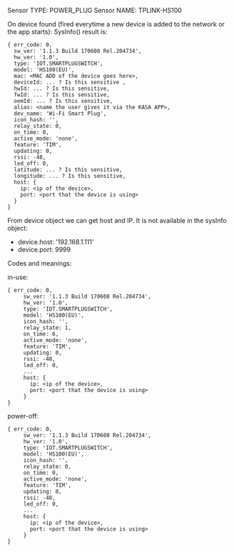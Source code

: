 Sensor TYPE: POWER_PLUG
Sensor NAME: TPLINK-HS100

On device found (fired everytime a new device is added to the network or the app starts):
SysInfo() result is:
```
{ err_code: 0,
  sw_ver: '1.1.3 Build 170608 Rel.204734',
  hw_ver: '1.0',
  type: 'IOT.SMARTPLUGSWITCH',
  model: 'HS100(EU)',
  mac: <MAC ADD of the device goes here>,
  deviceId: ... ? Is this sensitive ,
  hwId: ... ? Is this sensitive,
  fwId: ... ? Is this sensitive,
  oemId: ... ? Is this sensitive,
  alias: <name the user gives it via the KASA APP>,
  dev_name: 'Wi-Fi Smart Plug',
  icon_hash: '',
  relay_state: 0,
  on_time: 0,
  active_mode: 'none',
  feature: 'TIM',
  updating: 0,
  rssi: -48,
  led_off: 0,
  latitude: ... ? Is this sensitive,
  longitude: ... ? Is this sensitive,
  host: {
    ip: <ip of the device>,
    port: <port that the device is using>
  }
}
```

From device object we can get host and IP. It is not available in the sysInfo object:
* device.host: '192.168.1.111'
* device.port: 9999


Codes and meanings:

in-use:
```
{ err_code: 0,
     sw_ver: '1.1.3 Build 170608 Rel.204734',
     hw_ver: '1.0',
     type: 'IOT.SMARTPLUGSWITCH',
     model: 'HS100(EU)',
     icon_hash: '',
     relay_state: 1,
     on_time: 6,
     active_mode: 'none',
     feature: 'TIM',
     updating: 0,
     rssi: -48,
     led_off: 0,
     ...
     host: {
       ip: <ip of the device>,
       port: <port that the device is using>
     }
}
```

power-off:
```
{ err_code: 0,
     sw_ver: '1.1.3 Build 170608 Rel.204734',
     hw_ver: '1.0',
     type: 'IOT.SMARTPLUGSWITCH',
     model: 'HS100(EU)',
     icon_hash: '',
     relay_state: 0,
     on_time: 0,
     active_mode: 'none',
     feature: 'TIM',
     updating: 0,
     rssi: -48,
     led_off: 0,
     ...
     host: {
       ip: <ip of the device>,
       port: <port that the device is using>
     }
}
```
